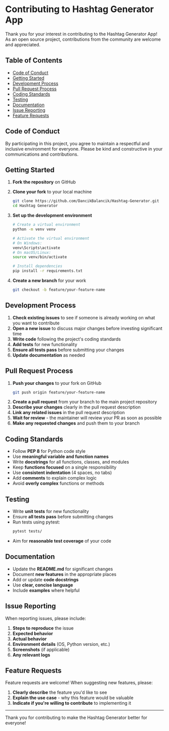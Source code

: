 # Contributing to Hashtag Generator App

Thank you for your interest in contributing to the Hashtag Generator App! As an open source project, contributions from the community are welcome and appreciated.

## Table of Contents

- [Code of Conduct](#code-of-conduct)
- [Getting Started](#getting-started)
- [Development Process](#development-process)
- [Pull Request Process](#pull-request-process)
- [Coding Standards](#coding-standards)
- [Testing](#testing)
- [Documentation](#documentation)
- [Issue Reporting](#issue-reporting)
- [Feature Requests](#feature-requests)

## Code of Conduct

By participating in this project, you agree to maintain a respectful and inclusive environment for everyone. Please be kind and constructive in your communications and contributions.

## Getting Started

1. **Fork the repository** on GitHub
2. **Clone your fork** to your local machine

   ```bash
   git clone https://github.com/DancikBalancik/Hashtag-Generator.git
   cd Hashtag Generator
   ```

3. **Set up the development environment**

   ```bash
   # Create a virtual environment
   python -m venv venv

   # Activate the virtual environment
   # On Windows:
   venv\Scripts\activate
   # On macOS/Linux:
   source venv/bin/activate

   # Install dependencies
   pip install -r requirements.txt
   ```

4. **Create a new branch** for your work

   ```bash
   git checkout -b feature/your-feature-name
   ```

## Development Process

1. **Check existing issues** to see if someone is already working on what you want to contribute
2. **Open a new issue** to discuss major changes before investing significant time
3. **Write code** following the project's coding standards
4. **Add tests** for new functionality
5. **Ensure all tests pass** before submitting your changes
6. **Update documentation** as needed

## Pull Request Process

1. **Push your changes** to your fork on GitHub
   ```bash
   git push origin feature/your-feature-name
   ```
2. **Create a pull request** from your branch to the main project repository
3. **Describe your changes** clearly in the pull request description
4. **Link any related issues** in the pull request description
5. **Wait for review** - the maintainer will review your PR as soon as possible
6. **Make any requested changes** and push them to your branch

## Coding Standards

- Follow **PEP 8** for Python code style
- Use **meaningful variable and function names**
- Write **docstrings** for all functions, classes, and modules
- Keep **functions focused** on a single responsibility
- Use **consistent indentation** (4 spaces, no tabs)
- Add **comments** to explain complex logic
- Avoid **overly complex** functions or methods

## Testing

- Write **unit tests** for new functionality
- Ensure **all tests pass** before submitting changes
- Run tests using pytest:
  ```bash
  pytest tests/
  ```
- Aim for **reasonable test coverage** of your code

## Documentation

- Update the **README.md** for significant changes
- Document **new features** in the appropriate places
- Add or update **code docstrings**
- Use **clear, concise language**
- Include **examples** where helpful

## Issue Reporting

When reporting issues, please include:

1. **Steps to reproduce** the issue
2. **Expected behavior**
3. **Actual behavior**
4. **Environment details** (OS, Python version, etc.)
5. **Screenshots** (if applicable)
6. **Any relevant logs**

## Feature Requests

Feature requests are welcome! When suggesting new features, please:

1. **Clearly describe** the feature you'd like to see
2. **Explain the use case** - why this feature would be valuable
3. **Indicate if you're willing to contribute** to implementing it

---

Thank you for contributing to make the Hashtag Generator better for everyone!
